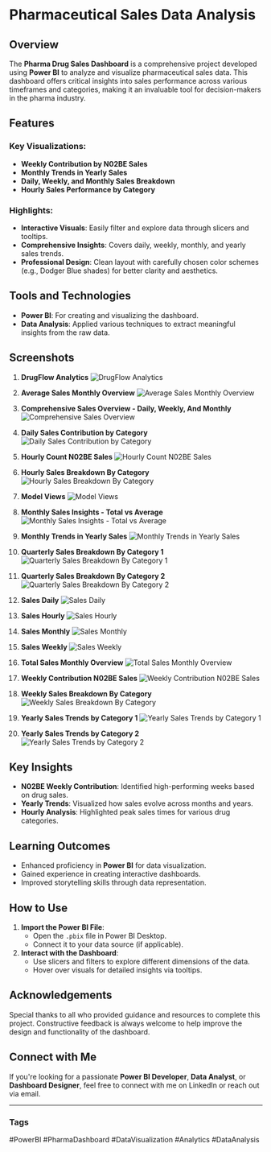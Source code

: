 # Pharmaceutical Sales Data Analysis

## Overview
The **Pharma Drug Sales Dashboard** is a comprehensive project developed using **Power BI** to analyze and visualize pharmaceutical sales data. This dashboard offers critical insights into sales performance across various timeframes and categories, making it an invaluable tool for decision-makers in the pharma industry.

## Features
### Key Visualizations:
- **Weekly Contribution by N02BE Sales**
- **Monthly Trends in Yearly Sales**
- **Daily, Weekly, and Monthly Sales Breakdown**
- **Hourly Sales Performance by Category**

### Highlights:
- **Interactive Visuals**: Easily filter and explore data through slicers and tooltips.
- **Comprehensive Insights**: Covers daily, weekly, monthly, and yearly sales trends.
- **Professional Design**: Clean layout with carefully chosen color schemes (e.g., Dodger Blue shades) for better clarity and aesthetics.

## Tools and Technologies
- **Power BI**: For creating and visualizing the dashboard.
- **Data Analysis**: Applied various techniques to extract meaningful insights from the raw data.

## Screenshots
1. **DrugFlow Analytics**
   ![DrugFlow Analytics](./Previews/DrugFlow%20Analytics.jpg)

2. **Average Sales Monthly Overview**
   ![Average Sales Monthly Overview](./Previews/Average%20Sales%20Monthly%20Overview.jpg)

3. **Comprehensive Sales Overview - Daily, Weekly, And Monthly**
   ![Comprehensive Sales Overview](./Previews/Comperhensive%20sales%20overview%20-%20Daily,%20Weekly,%20And%20Monthly.jpg)

4. **Daily Sales Contribution by Category**
   ![Daily Sales Contribution by Category](./Previews/Daily%20Sales%20Contribution%20by%20category%20.jpg)

5. **Hourly Count N02BE Sales**
   ![Hourly Count N02BE Sales](./Previews/Hourly%20Count%20N02BE%20Sales.jpg)

6. **Hourly Sales Breakdown By Category**
   ![Hourly Sales Breakdown By Category](./Previews/Hourly%20Sales%20Breakdown%20By%20Category.jpg)

7. **Model Views**
   ![Model Views](./Previews/Model%20Views.jpg)

8. **Monthly Sales Insights - Total vs Average**
   ![Monthly Sales Insights - Total vs Average](./Previews/Monthly%20Sales%20Insights-%20Total%20vs%20Average.jpg)

9. **Monthly Trends in Yearly Sales**
   ![Monthly Trends in Yearly Sales](./Previews/Monthly%20trends%20in%20Yearly%20Sales.jpg)

10. **Quarterly Sales Breakdown By Category 1**
    ![Quarterly Sales Breakdown By Category 1](./Previews/Quarterly%20Sales%20Breakdown%20By%20Category%201.jpg)

11. **Quarterly Sales Breakdown By Category 2**
    ![Quarterly Sales Breakdown By Category 2](./Previews/Quarterly%20Sales%20Breakdown%20By%20Category%202.jpg)

12. **Sales Daily**
    ![Sales Daily](./Previews/Sales%20Daily.jpg)

13. **Sales Hourly**
    ![Sales Hourly](./Previews/Sales%20Hourly.jpg)

14. **Sales Monthly**
    ![Sales Monthly](./Previews/Sales%20Monthly.jpg)

15. **Sales Weekly**
    ![Sales Weekly](./Previews/Sales%20Weekly.jpg)

16. **Total Sales Monthly Overview**
    ![Total Sales Monthly Overview](./Previews/Total%20%20Sales%20Monthly%20Overview.jpg)

17. **Weekly Contribution N02BE Sales**
    ![Weekly Contribution N02BE Sales](./Previews/Weekly%20Contribution%20N02BE%20Sales.jpg)

18. **Weekly Sales Breakdown By Category**
    ![Weekly Sales Breakdown By Category](./Previews/Weekly%20Sales%20Breakdown%20By%20Category.jpg)

19. **Yearly Sales Trends by Category 1**
    ![Yearly Sales Trends by Category 1](./Previews/Yearly%20sales%20trends%20by%20category%201.jpg)

20. **Yearly Sales Trends by Category 2**
    ![Yearly Sales Trends by Category 2](./Previews/Yearly%20sales%20trends%20by%20category%202.jpg)

## Key Insights
- **N02BE Weekly Contribution**: Identified high-performing weeks based on drug sales.
- **Yearly Trends**: Visualized how sales evolve across months and years.
- **Hourly Analysis**: Highlighted peak sales times for various drug categories.

## Learning Outcomes
- Enhanced proficiency in **Power BI** for data visualization.
- Gained experience in creating interactive dashboards.
- Improved storytelling skills through data representation.

## How to Use
1. **Import the Power BI File**:
   - Open the `.pbix` file in Power BI Desktop.
   - Connect it to your data source (if applicable).
2. **Interact with the Dashboard**:
   - Use slicers and filters to explore different dimensions of the data.
   - Hover over visuals for detailed insights via tooltips.

## Acknowledgements
Special thanks to all who provided guidance and resources to complete this project. Constructive feedback is always welcome to help improve the design and functionality of the dashboard.

## Connect with Me
If you're looking for a passionate **Power BI Developer**, **Data Analyst**, or **Dashboard Designer**, feel free to connect with me on LinkedIn or reach out via email.

---

### Tags
#PowerBI #PharmaDashboard #DataVisualization #Analytics #DataAnalysis
